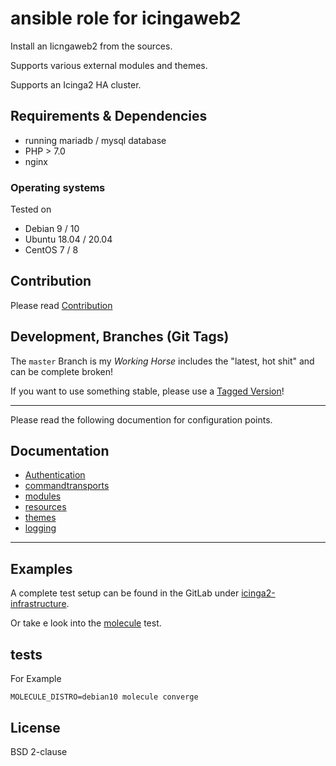 # ansible role for icingaweb2

Install an Iicngaweb2 from the sources.

Supports various external modules and themes.

Supports an Icinga2 HA cluster.


## Requirements & Dependencies

 - running mariadb / mysql database
 - PHP > 7.0
 - nginx

### Operating systems

Tested on

* Debian 9 / 10
* Ubuntu 18.04 / 20.04
* CentOS 7 / 8

## Contribution

Please read [Contribution](CONTRIBUTING.md)

## Development,  Branches (Git Tags)

The `master` Branch is my *Working Horse* includes the "latest, hot shit" and can be complete broken!

If you want to use something stable, please use a [Tagged Version](https://github.com/bodsch/ansible-icingaweb2/tags)!

---

Please read the following documention for configuration points.


## Documentation

- [Authentication](doc/athentication.md)
- [commandtransports](doc/commandtransports.md)
- [modules](doc/modules.md)
- [resources](doc/resources.md)
- [themes](doc/themes.md)
- [logging](doc/logging.md)

---

## Examples

A complete test setup can be found in the GitLab under [icinga2-infrastructure](https://gitlab.com/icinga2-infrastructure/deployment).

Or take e look into the [molecule](molecule/defaults/converge.yml) test.


## tests

For Example

```
MOLECULE_DISTRO=debian10 molecule converge
```

## License

BSD 2-clause
